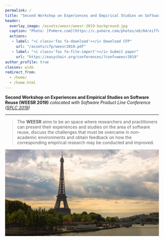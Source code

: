 ```yaml
---
permalink: /
title: "Second Workshop on Experiences and Empirical Studies on Software Reuse (WEESR 2019)"
header:
  overlay_image: /assets/weesr/weesr-2019-background.jpg
  caption: "Photo: [PxHere.com](https://c.pxhere.com/photos/e6/04/eiffel_tower_paris_france_tower_eiffel_landmark_architecture_french-557423.jpg!d)"
  actions:
   - label: "<i class='fas fa-download'></i> Download CFP"
     url: "/assets/cfp/weesr2019.pdf"
   - label: "<i class='fas fa-file-import'></i> Submit paper"
     url: "https://easychair.org/conferences/?conf=weesr2019"
author_profile: true
classes: wide
redirect_from: 
  - /home/
  - /home.html
---
```

 
**Second Workshop on Experiences and Empirical Studies on Software Reuse (WEESR 2019)**
*colocated with Software Product Line Conference ([SPLC 2019](https://splc2019.net/))*

---

> The **WEESR** aims to be an space where researchers and practitioners can present their experiences and studies on the area of software reuse, discuss the challenges that must be overcame in non-academic environments and obtain feedback on how the corresponding empirical research may be conducted and improved.

![This year, WEESR will be at Paris](assets/weesr/weesr-2019-background.jpg "This year, WEESR will be at Paris")

